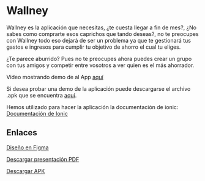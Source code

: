 # Wallney
Wallney es la aplicación que necesitas, ¿te cuesta llegar a fin de mes?, ¿No sabes como comprarte esos caprichos que tando deseas?,
no te preocupes con Wallney todo eso dejará de ser un problema ya que te gestionará tus gastos e ingresos para cumplir tu objetivo
de ahorro el cual tu eliges.

¿Te parece aburrido? Pues no te preocupes ahora puedes crear un grupo con tus amigos y competir entre vosotros a ver quien es el 
más ahorrador.

Video mostrando demo de al App <a href="https://youtu.be/XzsCSpO4X5o"> aquí </a>

Si desea probar una demo de la aplicación puede descargarse el archivo .apk que se encuentra <a href="https://github.com/josemariagomez/wallney">aquí</a>.

Hemos utilizado para hacer la aplicación la documentación de ionic:
<a href="https://ionicframework.com/docs">Documentación de Ionic</a>

## Enlaces
<a href="https://www.figma.com/file/62lc9vVuLk1LhKubTT0iSw/Wallney?node-id=5%3A4">Diseño en Figma</a>

<a href="https://wallney.josegm.me/download/wallney.pdf">Descargar presentación PDF</a>

<a href="https://wallney.josegm.me/download/apk">Descargar APK</a>

